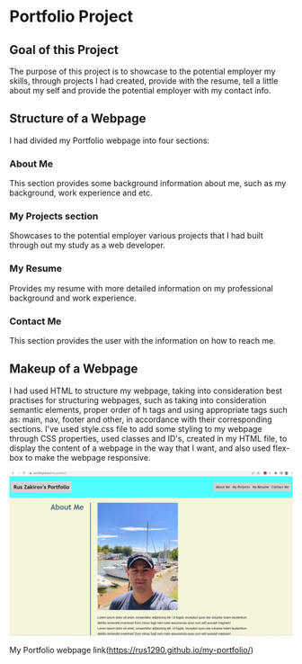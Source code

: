 # Portfolio Project

## Goal of this Project
The purpose of this project is to showcase to the potential employer my skills, through projects I had created, provide with the resume, tell a little about my self and provide the potential employer with my contact info.

## Structure of a Webpage
I had divided my Portfolio webpage into four sections:
### About Me 
This section provides some background information about me, such as my background, work experience and etc.
### My Projects section 
Showcases to the potential employer various projects that I had built through out my study as a web developer.
### My Resume
Provides my resume with more detailed information on my professional background and work experience.
### Contact Me
This section provides the user with the information on how to reach me.

## Makeup of a Webpage
I had used HTML to structure my webpage, taking into consideration best practises for structuring webpages, such as taking into consideration semantic elements, proper order of h tags and using appropriate tags such as: main, nav, footer and other, in accordance with their corresponding sections.
I've used style.css file to add some styling to my webpage through CSS  properties, used classes and ID's, created in my HTML file, to display the content of a webpage in the way that I want, and also used flex-box to make the webpage responsive.

![Alt text](\assets\screenshot.jpg?raw=true " ")

My Portfolio webpage link(https://rus1290.github.io/my-portfolio/)
